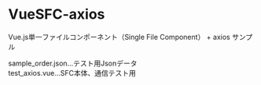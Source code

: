 # VueSFC-axios
Vue.js単一ファイルコンポーネント（Single File Component） + axios サンプル<br>

sample_order.json…テスト用Jsonデータ<br>
test_axios.vue…SFC本体、通信テスト用

